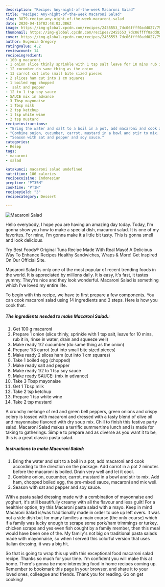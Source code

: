 ```yaml
---
description: "Recipe: Any-night-of-the-week Macaroni Salad"
title: "Recipe: Any-night-of-the-week Macaroni Salad"
slug: 3879-recipe-any-night-of-the-week-macaroni-salad
date: 2020-04-15T02:48:03.386Z
image: https://img-global.cpcdn.com/recipes/2455553_7dc06ffff0add027/751x532cq70/macaroni-salad-recipe-main-photo.jpg
thumbnail: https://img-global.cpcdn.com/recipes/2455553_7dc06ffff0add027/751x532cq70/macaroni-salad-recipe-main-photo.jpg
cover: https://img-global.cpcdn.com/recipes/2455553_7dc06ffff0add027/751x532cq70/macaroni-salad-recipe-main-photo.jpg
author: Eugenia Gregory
ratingvalue: 4.2
reviewcount: 14
recipeingredient:
- 100 g macaroni
- 1 onion slice thinly sprinkle with 1 tsp salt leave for 10 mins rub it in rinse in water drain and squeeze well
- 12 cucumber do same thing as the onion
- 13 carrot cut into small bite sized pieces
- 2 slices ham cut into 1 cm squares
- 1 boiled egg chopped
-  salt and pepper
- 12 to 1 tsp soy sauce
- SAUCE mix in advance
- 3 Tbsp mayonaise
- 1 Tbsp milk
- 2 tsp ketchup
- 1 tsp white wine
- 2 tsp mustard
recipeinstructions:
- "Bring the water and salt to a boil in a pot, add macaroni and cook according to the direction on the package. Add carrot in a pot 2 minutes before the macaroni is boiled. Drain very well and let it cool."
- "Combine onion, cucumber, carrot, mustard in a bowl and stir to mix. Add ham, chopped boiled egg, the pre-mixed sauce, macaroni and mix well."
- "Season with sat and pepper and soy sauce."
categories:
- Resep
tags:
- macaroni
- salad

katakunci: macaroni salad undefined
nutrition: 106 calories
recipecuisine: Indonesian
preptime: "PT35M"
cooktime: "PT1H"
recipeyield: "3"
recipecategory: Dessert

---
```



![Macaroni Salad](https://img-global.cpcdn.com/recipes/2455553_7dc06ffff0add027/751x532cq70/macaroni-salad-recipe-main-photo.jpg)

Hello everybody, I hope you are having an amazing day today. Today, I'm gonna show you how to make a special dish, macaroni salad. It is one of my favorites. For mine, I'm gonna make it a little bit tasty. This is gonna smell and look delicious.

Try Best Foods® Original Tuna Recipe Made With Real Mayo! A Delicious Way To Enhance Recipes Healthy Sandwiches, Wraps &amp; More! Get Inspired On Our Official Site.

Macaroni Salad is only one of the most popular of recent trending foods in the world. It is appreciated by millions daily. It is easy, it's fast, it tastes yummy. They're nice and they look wonderful. Macaroni Salad is something which I've loved my entire life.


To begin with this recipe, we have to first prepare a few components. You can cook macaroni salad using 14 ingredients and 3 steps. Here is how you cook that.

##### The ingredients needed to make Macaroni Salad::

1. Get 100 g macaroni
1. Prepare 1 onion (slice thinly, sprinkle with 1 tsp salt, leave for 10 mins, rub it in, rinse in water, drain and squeeze well)
1. Make ready 1/2 cucumber (do same thing as the onion)
1. Prepare 1/3 carrot (cut into small bite sized pieces)
1. Make ready 2 slices ham (cut into 1 cm squares)
1. Take 1 boiled egg (chopped)
1. Make ready  salt and pepper
1. Make ready 1/2 to 1 tsp soy sauce
1. Make ready SAUCE: (mix in advance)
1. Take 3 Tbsp mayonaise
1. Get 1 Tbsp milk
1. Take 2 tsp ketchup
1. Prepare 1 tsp white wine
1. Take 2 tsp mustard


A crunchy melange of red and green bell peppers, green onions and crispy celery is tossed with macaroni and dressed with a tasty blend of olive oil and mayonnaise flavored with dry soup mix. Chill to finish this festive party salad. Macaroni Salad makes a terrific summertime lunch and is made for taking to gatherings. Simple to prepare and as diverse as you want it to be, this is a great classic pasta salad. 

##### Instructions to make Macaroni Salad:

1. Bring the water and salt to a boil in a pot, add macaroni and cook according to the direction on the package. Add carrot in a pot 2 minutes before the macaroni is boiled. Drain very well and let it cool.
1. Combine onion, cucumber, carrot, mustard in a bowl and stir to mix. Add ham, chopped boiled egg, the pre-mixed sauce, macaroni and mix well.
1. Season with sat and pepper and soy sauce.


With a pasta salad dressing made with a combination of mayonnaise and yoghurt, it&#39;s still beautifully creamy with all the flavour and less guilt! For a healthier option, try this Macaroni pasta salad with a mayo. Keep in mind Macaroni Salad is/was traditionally made in order to use up left overs. It was not a side dish but for many families a main course (the only course) which if a family was lucky enough to scrape some pork/ham trimmings or turkey, chicken scraps and yes even fish cought by a family member, then this meal would have been one of the. My family&#39;s not big on traditional pasta salads made with mayonnaise, so when I served this colorful version that uses Italian dressing, it was a big hit. 

So that is going to wrap this up with this exceptional food macaroni salad recipe. Thanks so much for your time. I'm confident you will make this at home. There's gonna be more interesting food in home recipes coming up. Remember to bookmark this page in your browser, and share it to your loved ones, colleague and friends. Thank you for reading. Go on get cooking!
